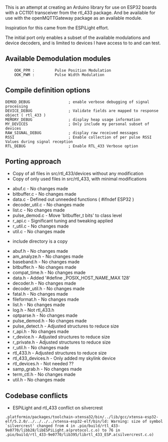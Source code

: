 
This is an attempt at creating an Arduino library for use on ESP32 boards with a CC1101 transceiver from the rtl_433 package.  And be available for use with the openMQTTGateway package as an available module.

Inspiration for this came from the ESPiLight effort.

The initial port only enables a subset of the available modulations and device decoders, and is limited to devices I have access to to and can test.

## Available Demodulation modules

```
	OOK_PPM :         Pulse Position Modulation
	OOK_PWM :         Pulse Width Modulation
```

## Compile definition options

```
DEMOD_DEBUG					; enable verbose debugging of signal processing
DEVICE_DEBUG				; Validate fields are mapped to response object ( rtl_433 )
MEMORY_DEBUG				; display heap usage information
MY_DEVICES					; Only include my personal subset of devices
RAW_SIGNAL_DEBUG			; display raw received messages
RSSI						; Enable collection of per pulse RSSI Values during signal reception
RTL_DEBUG					; Enable RTL_433 Verbose option
```

## Porting approach

* Copy of all files in src/rtl_433/devices without any modification
* Copy of only used files in src/rtl_433, with minimal modifications
- abuf.c 			- No changes made
- bitbuffer.c		- No changes made 
- data.c			- Defined out unneeded functions ( #ifndef ESP32 )
- decoder_util.c 	- No changes made
- list.c			- No changes made
- pulse_demod.c		- Move 'bitbuffer_t bits' to class level
- r_api.c			- Significant tuning and tweaking applied
- r_util.c			- No changes made
- util.c			- No changes made

* include directory is a copy 
- abuf.h			- No changes made
- am_analyze.h		- No changes made
- baseband.h		- No changes made
- bitbuffer.h		- No changes made
- compat_time.h		- No changes made
- data.h			- Added '#define _POSIX_HOST_NAME_MAX  128'
- decoder.h			- No changes made
- decoder_util.h	- No changes made
- fatal.h			- No changes made
- fileformat.h		- No changes made
- list.h			- No changes made
- log.h				- Not rtl_433.h
- optparse.h		- No changes made
- pulse_demod.h		- No changes made
- pulse_detect.h	- Adjusted structures to reduce size
- r_api.h			- No changes made
- r_device.h		- Adjusted structures to reduce size
- r_private.h		- Adjusted structures to reduce size
- r_util.h			- No changes made
- rtl_433.h			- Adjusted structures to reduce size
- rtl_433_devices.h	- Only added my skylink device
- rtl_devices.h		- Not needed ??
- samp_grab.h		- No changes made
- term_ctl.h		- No changes made
- util.h			- No changes made

## Codebase conflicts

* ESPiLight and rtl_433 conflict on silvercrest

```
.platformio/packages/toolchain-xtensa32/bin/../lib/gcc/xtensa-esp32-elf/5.2.0/../../../../xtensa-esp32-elf/bin/ld: Warning: size of symbol `silvercrest' changed from 4 in .pio/build/rtl_433-9e0770/libb28/libESPiLight.a(protocol.c.o) to 76 in .pio/build/rtl_433-9e0770/lib395/librtl_433_ESP.a(silvercrest.c.o)
```